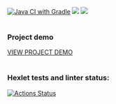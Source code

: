 [![Java CI with Gradle](https://github.com/dtarakanova/java-project-72/actions/workflows/main.yml/badge.svg)](https://github.com/dtarakanova/java-project-72/actions/workflows/main.yml)
<a href="https://codeclimate.com/github/dtarakanova/java-project-72/maintainability"><img src="https://api.codeclimate.com/v1/badges/6cc189c995611af7e0ee/maintainability" /></a>
<a href="https://codeclimate.com/github/dtarakanova/java-project-72/test_coverage"><img src="https://api.codeclimate.com/v1/badges/6cc189c995611af7e0ee/test_coverage" /></a>
<br/><br/>

### Project demo
[VIEW PROJECT DEMO](https://page-analyzer-elmt.onrender.com/)
<br/><br/>

### Hexlet tests and linter status:
[![Actions Status](https://github.com/dtarakanova/java-project-72/actions/workflows/hexlet-check.yml/badge.svg)](https://github.com/dtarakanova/java-project-72/actions)
